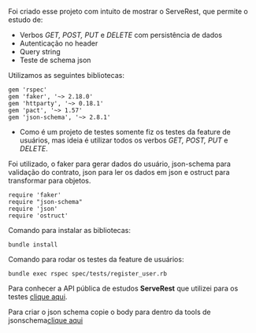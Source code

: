 Foi criado esse projeto com intuito de mostrar o ServeRest, que permite o estudo de:

- Verbos *GET, POST, PUT* e *DELETE* com persistência de dados
- Autenticação no header
- Query string
- Teste de schema json

Utilizamos as seguintes bibliotecas:
```
gem 'rspec'
gem 'faker', '~> 2.18.0'
gem 'httparty', '~> 0.18.1'
gem 'pact', '~> 1.57'
gem 'json-schema', '~> 2.8.1'
```

- Como é um projeto de testes somente fiz os testes da feature de usuários, mas ideia é utilizar todos os verbos *GET, POST, PUT* e *DELETE*.

Foi utilizado, o faker para gerar dados do usuário, json-schema para validação do contrato, json para ler os dados em json e ostruct para transformar para objetos.
```
require 'faker'
require "json-schema"
require 'json'
require 'ostruct'
```

Comando para instalar as bibliotecas:
```
bundle install
```

Comando para rodar os testes da feature de usuários:
```
bundle exec rspec spec/tests/register_user.rb
```

Para conhecer a API pública de estudos **ServeRest** que utilizei para os testes [clique aqui](https://serverest.dev/).

Para criar o json schema copie o body para dentro da tools de jsonschema[clique aqui](https://www.jsonschema.net/home)
